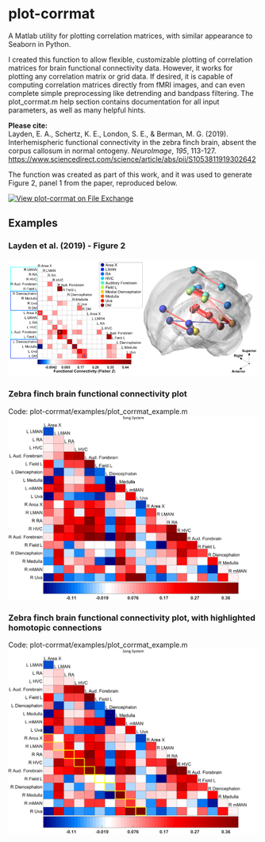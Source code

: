 # plot-corrmat
A Matlab utility for plotting correlation matrices, with similar appearance to Seaborn in Python.

I created this function to allow flexible, customizable plotting of correlation matrices for brain functional connectivity data. However, it works for plotting any correlation matrix or grid data. If desired, it is capable of computing correlation matrices directly from fMRI images, and can even complete simple preprocessing like detrending and bandpass filtering. The plot_corrmat.m help section contains documentation for all input parameters, as well as many helpful hints.

<b>Please cite:</b><br/>
Layden, E. A., Schertz, K. E., London, S. E., & Berman, M. G. (2019). Interhemispheric functional connectivity in the zebra finch brain, absent the corpus callosum in normal ontogeny. <i>NeuroImage</i>, <i>195</i>, 113-127. <br/>
https://www.sciencedirect.com/science/article/abs/pii/S1053811919302642

The function was created as part of this work, and it was used to generate Figure 2, panel 1 from the paper, reproduced below.

[![View plot-corrmat on File Exchange](https://www.mathworks.com/matlabcentral/images/matlab-file-exchange.svg)](https://www.mathworks.com/matlabcentral/fileexchange/73845-plot-corrmat)

## Examples

### Layden et al. (2019) - Figure 2
![Figure 2](https://github.com/elayden/plot-corrmat/blob/master/example/Layden_et_al_2019_Figure_2.PNG)

### Zebra finch brain functional connectivity plot
Code:  plot-corrmat/examples/plot_corrmat_example.m
![functional connectivity plot](https://github.com/elayden/plot-corrmat/blob/master/example/example_figure.png)

### Zebra finch brain functional connectivity plot, with highlighted homotopic connections
Code:  plot-corrmat/examples/plot_corrmat_example.m
![functional connectivity plot, highlights](https://github.com/elayden/plot-corrmat/blob/master/example/example_figure_highlights.png)
